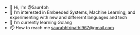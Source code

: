 - 👋 Hi, I’m @5aur4bh
- 👀 I’m interested in Embeeded Systems, Machine Learning, and experimenting with new and differernt languages and tech
- 🌱 I’m currently learning Golang
- 📫 How to reach me saurabhtripathi967@gmail.com

<!---
5aur4bh/5aur4bh is a ✨ special ✨ repository because its `README.md` (this file) appears on your GitHub profile.
You can click the Preview link to take a look at your changes.
--->
